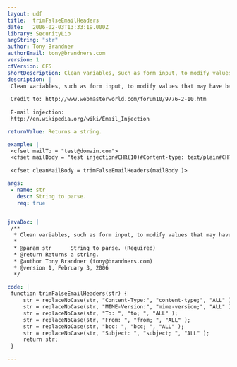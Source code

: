 ```yaml
---
layout: udf
title:  trimFalseEmailHeaders
date:   2006-02-03T13:33:19.000Z
library: SecurityLib
argString: "str"
author: Tony Brandner
authorEmail: tony@brandners.com
version: 1
cfVersion: CF5
shortDescription: Clean variables, such as form input, to modify values that may have been entered to perform e-mail injection.
description: |
 Clean variables, such as form input, to modify values that may have been entered to perform e-mail injection. This includes 'content-type','mime-version','to','bcc' and 'subject'. It keeps the value intact, but replaces colons to avoid injection.
 
 Credit to: http://www.webmasterworld.com/forum10/9776-2-10.htm
 
 E-mail injection:
 http://en.wikipedia.org/wiki/Email_Injection

returnValue: Returns a string.

example: |
 <cfset mailTo = "test@domain.com">
 <cfset mailBody = "test injection#CHR(10)#Content-type: text/plain#CHR(10)#">
 
 <cfset cleanMailBody = trimFalseEmailHeaders(mailBody )>

args:
 - name: str
   desc: String to parse.
   req: true


javaDoc: |
 /**
  * Clean variables, such as form input, to modify values that may have been entered to perform e-mail injection.
  * 
  * @param str      String to parse. (Required)
  * @return Returns a string. 
  * @author Tony Brandner (tony@brandners.com) 
  * @version 1, February 3, 2006 
  */

code: |
 function trimFalseEmailHeaders(str) {
     str = replaceNoCase(str, "Content-Type:", "content-type;", "ALL" );
     str = replaceNoCase(str, "MIME-Version:", "mime-version;", "ALL" );
     str = replaceNoCase(str, "To: ", "to; ", "ALL" );
     str = replaceNoCase(str, "From: ", "from; ", "ALL" );
     str = replaceNoCase(str, "bcc: ", "bcc; ", "ALL" );
     str = replaceNoCase(str, "Subject: ", "subject; ", "ALL" );
     return str;
 }

---
```


